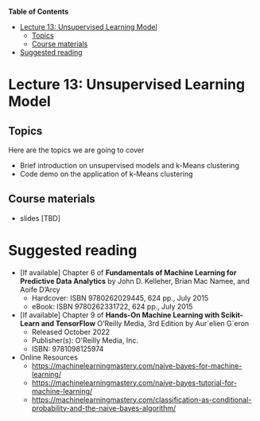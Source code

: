 
**Table of Contents**
- [Lecture 13: Unsupervised Learning Model](#lecture-13-unsupervised-learning-model)
  - [Topics](#topics)
  - [Course materials](#course-materials)
- [Suggested reading](#suggested-reading)

# Lecture 13: Unsupervised Learning Model

## Topics
Here are the topics we are going to cover
* Brief introduction on unsupervised models and k-Means clustering
* Code demo on the application of k-Means clustering

## Course materials
* slides [TBD]

# Suggested reading
* [If available] Chapter 6 of **Fundamentals of Machine Learning for Predictive Data Analytics** by John D. Kelleher, Brian Mac Namee, and Aoife D’Arcy
  * Hardcover: ISBN 9780262029445, 624 pp., July 2015
  * eBook:  ISBN 9780262331722, 624 pp., July 2015
* [If available] Chapter 9 of **Hands-On Machine Learning with Scikit-Learn and TensorFlow** O’Reilly Media, 3rd Edition by Aur´elien G´eron
  * Released October 2022
  * Publisher(s): O'Reilly Media, Inc.
  * ISBN: 9781098125974
* Online Resources
    * https://machinelearningmastery.com/naive-bayes-for-machine-learning/
    * https://machinelearningmastery.com/naive-bayes-tutorial-for-machine-learning/
    * https://machinelearningmastery.com/classification-as-conditional-probability-and-the-naive-bayes-algorithm/